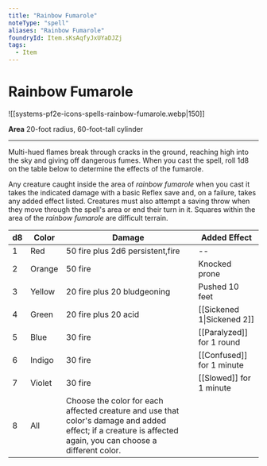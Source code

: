 ```yaml
---
title: "Rainbow Fumarole"
noteType: "spell"
aliases: "Rainbow Fumarole"
foundryId: Item.sKsAqfyJxUYaDJZj
tags:
  - Item
---
```


# Rainbow Fumarole
![[systems-pf2e-icons-spells-rainbow-fumarole.webp|150]]

**Area** 20-foot radius, 60-foot-tall cylinder

* * *

Multi-hued flames break through cracks in the ground, reaching high into the sky and giving off dangerous fumes. When you cast the spell, roll 1d8 on the table below to determine the effects of the fumarole.

Any creature caught inside the area of _rainbow fumarole_ when you cast it takes the indicated damage with a basic Reflex save and, on a failure, takes any added effect listed. Creatures must also attempt a saving throw when they move through the spell's area or end their turn in it. Squares within the area of the _rainbow fumarole_ are difficult terrain.

| d8 | Color | Damage | Added Effect |
| --- | --- | --- | --- |
| 1 | Red | 50 fire plus 2d6 persistent,fire | \-- |
| 2 | Orange | 50 fire | Knocked prone |
| 3 | Yellow | 20 fire plus 20 bludgeoning | Pushed 10 feet |
| 4 | Green | 20 fire plus 20 acid | [[Sickened 1\|Sickened 2]] |
| 5 | Blue | 30 fire | [[Paralyzed]] for 1 round |
| 6 | Indigo | 30 fire | [[Confused]] for 1 minute |
| 7 | Violet | 30 fire | [[Slowed]] for 1 minute |
| 8 | All | Choose the color for each affected creature and use that color's damage and added effect; if a creature is affected again, you can choose a different color. |
